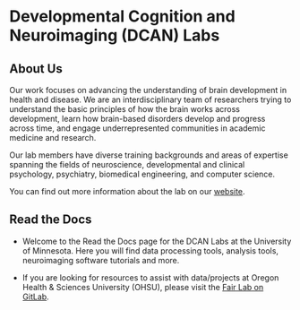 # Developmental Cognition and Neuroimaging (DCAN) Labs

## About Us

Our work focuses on advancing the understanding of brain development in health and disease. We are an interdisciplinary team of researchers trying to understand the basic principles of how the brain works across development, learn how brain-based disorders develop and progress across time, and engage underrepresented communities in academic medicine and research.

Our lab members have diverse training backgrounds and areas of expertise spanning the fields of neuroscience, developmental and clinical psychology, psychiatry, biomedical engineering, and computer science.

You can find out more information about the lab on our [website](https://innovation.umn.edu/developmental-cognition-and-neuroimaging-lab/).

## Read the Docs

* Welcome to the Read the Docs page for the DCAN Labs at the University of Minnesota. Here you will find data processing tools, analysis tools, neuroimaging software tutorials and more.

* If you are looking for resources to assist with data/projects at Oregon Health & Sciences University (OHSU), please visit the [Fair Lab on GitLab](https://gitlab.com/Fair_lab).
